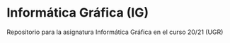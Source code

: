 # Informática Gráfica (IG)
Repositorio para la asignatura Informática Gráfica en el curso 20/21 (UGR)
